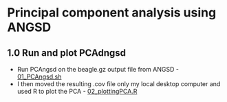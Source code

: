 # Principal component analysis using ANGSD 

## 1.0 Run and plot PCAdngsd 
 - Run PCAngsd on the beagle.gz output file from ANGSD - [01_PCAngsd.sh](/02_PCAngsd/01_PCAngsd.sh)
 - I then moved the resulting .cov file only my local desktop computer and used R to plot the PCA - [02_plottingPCA.R](/02_PCAngsd/02_plottingPCA.R)
